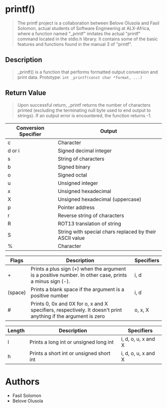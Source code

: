 # printf()
> The printf project is a collaboration between Belove Olusola and Fasil Solomon, actual students of Software Engineering at ALX-Africa, where a function named "_printf" imitates the actual "printf" command located in the stdio.h library. It contains some of the basic features and functions found in the manual 3 of "printf".

## Description
> _printf() is a function that performs formatted output conversion and print data.
Prototype: `int _printf(const char *format, ...)`

## Return Value
> Upon successful return, _printf returns the number of characters printed (excluding the terminating null byte used to end output to strings). If an output error is encountered, the function returns -1.

| Conversion Specifier | Output |
|----------------------|--------|
| c |	Character |
| d or i |	Signed decimal integer |
| s |	String of characters |
| b |	Signed binary |
| o |	Signed octal |
| u |	Unsigned integer |
| x |	Unsigned hexadecimal |
| X |	Unsigned hexadecimal (uppercase) |
| p |	Pointer address |
| r |	Reverse string of characters |
| R |	ROT13 translation of string |
| S |	String with special chars replaced by their ASCII value |
| % |	Character |

| Flags |	Description	| Specifiers |
|-------|---------------|------------|
| + |	Prints a plus sign (+) when the argument is a positive number. In other case, prints a minus sign (-).	| i, d |
| (space) |	Prints a blank space if the argument is a positive number	| i, d |
| #	| Prints 0, 0x and 0X for o, x and X specifiers, respectively. It doesn't print anything if the argument is zero	| o, x, X |

| Length	| Description	| Specifiers |
|-----------|---------------|------------|
| l	| Prints a long int or unsigned long int	| i, d, o, u, x and X |
| h	| Prints a short int or unsigned short int	| i, d, o, u, x and X |

# Authors
- Fasil Solomon
- Belove Olusola

